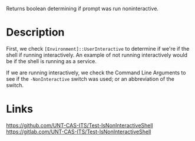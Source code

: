 Returns boolean determining if prompt was run noninteractive.

# Description

First, we check `[Environment]::UserInteractive` to determine if we're if the shell if running 
interactively. An example of not running interactively would be if the shell is running as a service.

If we are running interactively, we check the Command Line Arguments to see if the `-NonInteractive` 
switch was used; or an abbreviation of the switch.

# Links

https://github.com/UNT-CAS-ITS/Test-IsNonInteractiveShell
https://gitlab.com/UNT-CAS-ITS/Test-IsNonInteractiveShell
